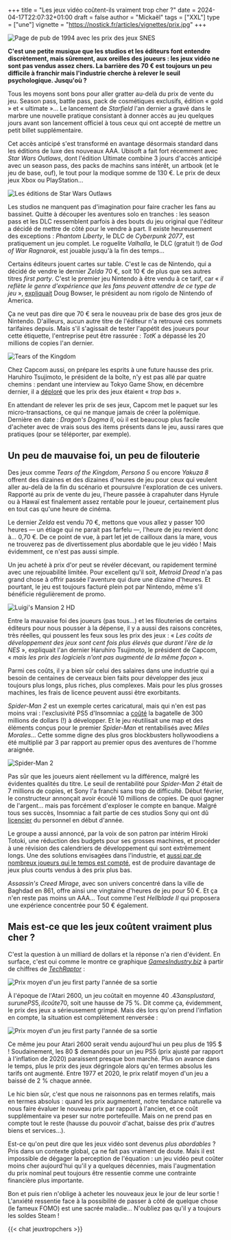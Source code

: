 +++
title = "Les jeux vidéo coûtent-ils vraiment trop cher ?"
date = 2024-04-17T22:07:32+01:00
draft = false
author = "Mickaël"
tags = ["XXL"]
type = ["une"]
vignette = "https://nostick.fr/articles/vignettes/prix.jpg"
+++ 

![Page de pub de 1994 avec les prix des jeux SNES](SNES-prix.jpg "Une page de pub vantant les derniers jeux SNES en 1994. Les prix, en dollars, douillaient déjà à l'époque ! r/ZildjianCymbals") 

**C'est une petite musique que les studios et les éditeurs font entendre discrètement, mais sûrement, aux oreilles des joueurs : les jeux vidéo ne sont pas vendus assez chers. La barrière des 70 € est toujours un peu difficile à franchir mais l'industrie cherche à relever le seuil psychologique. Jusqu'où ?**

Tous les moyens sont bons pour aller gratter au-delà du prix de vente du jeu. Season pass, battle pass, pack de cosmétiques exclusifs, édition « gold » et « ultimate »… Le lancement de *Starfield* l'an dernier a gravé dans le marbre une nouvelle pratique consistant à donner accès au jeu quelques jours avant son lancement officiel à tous ceux qui ont accepté de mettre un petit billet supplémentaire.

Cet accès anticipé s'est transformé en avantage désormais standard dans les éditions de luxe des nouveaux AAA. Ubisoft a fait fort récemment avec *Star Wars Outlaws*, dont l'édition Ultimate combine 3 jours d'accès anticipé avec un season pass, des packs de machins sans intérêt, un artbook (et le jeu de base, ouf), le tout pour la modique somme de 130 €. Le prix de deux jeux Xbox ou PlayStation…

![Les éditions de Star Wars Outlaws](StarWars.jpg "Les éditions de Star Wars Outlaws.") 

Les studios ne manquent pas d'imagination pour faire cracher les fans au bassinet. Quitte à découper les aventures solo en tranches : les season pass et les DLC ressemblent parfois à des bouts du jeu original que l'éditeur a décidé de mettre de côté pour le vendre à part. Il existe heureusement des exceptions : *Phantom Liberty*, le DLC de *Cyberpunk 2077*, est pratiquement un jeu complet. Le roguelite *Valhalla*, le DLC (gratuit !) de *God of War Ragnarok*, est jouable jusqu'à la fin des temps…

Certains éditeurs jouent cartes sur table. C'est le cas de Nintendo, qui a décidé de vendre le dernier *Zelda* 70 €, soit 10 € de plus que ses autres titres *first party*. C'est le premier jeu Nintendo à être vendu à ce tarif, car « *il reflète le genre d'expérience que les fans peuvent attendre de ce type de jeu* », [expliquait](https://apnews.com/article/nintendo-bowser-mario-donkey-kong-universal-interview-8aeaa03f3ad4a3032c08c77945a3e787) Doug Bowser, le président au nom rigolo de Nintendo of America.

Ça ne veut pas dire que 70 € sera le nouveau prix de base des gros jeux de Nintendo. D'ailleurs, aucun autre titre de l'éditeur n'a retrouvé ces sommets tarifaires depuis. Mais s'il s'agissait de tester l'appétit des joueurs pour cette étiquette, l'entreprise peut être rassurée : *TotK* a dépassé les 20 millions de copies l'an dernier.

![Tears of the Kingdom](TotK.jpg "À la recherche du prix perdu.") 

Chez Capcom aussi, on prépare les esprits à une future hausse des prix. Haruhiro Tsujimoto, le président de la boîte, n'y est pas allé par quatre chemins : pendant une interview au Tokyo Game Show, en décembre dernier, il a [déploré](https://www.nikkei.com/article/DGXZQOUF1434D0U3A910C2000000/) que les prix des jeux étaient « *trop bas* ».

En attendant de relever les prix de ses jeux, Capcom met le paquet sur les micro-transactions, ce qui ne manque jamais de créer la polémique. Dernière en date : *Dragon's Dogma II*, où il est beaucoup plus facile d'acheter avec de vrais sous des items présents dans le jeu, aussi rares que pratiques (pour se téléporter, par exemple).

## Un peu de mauvaise foi, un peu de filouterie

Des jeux comme *Tears of the Kingdom*, *Persona 5* ou encore *Yakuza 8* offrent des dizaines et des dizaines d'heures de jeu pour ceux qui veulent aller au-delà de la fin du scénario et poursuivre l'exploration de ces univers. Rapporté au prix de vente du jeu, l'heure passée à crapahuter dans Hyrule ou à Hawaï est finalement assez rentable pour le joueur, certainement plus en tout cas qu'une heure de cinéma.

Le dernier *Zelda* est vendu 70 €, mettons que vous allez y passer 100 heures — un étiage qui ne parait pas farfelu —, l'heure de jeu revient donc à… 0,70 €. De ce point de vue, à part let jet de cailloux dans la mare, vous ne trouverez pas de divertissement plus abordable que le jeu vidéo ! Mais évidemment, ce n'est pas aussi simple.

Un jeu acheté à prix d'or peut se révéler décevant, ou rapidement terminé avec une rejouabilité limitée. Pour excellent qu'il soit, *Metroid Dread* n'a pas grand chose à offrir passée l'aventure qui dure une dizaine d'heures. Et pourtant, le jeu est toujours facturé plein pot par Nintendo, même s'il bénéficie régulièrement de promo. 

![Luigi's Mansion 2 HD](LuigisMansion2HD.jpg "60 balles le remake d'un jeu de 2013 ?") 

Entre la mauvaise foi des joueurs (pas tous…) et les filouteries de certains éditeurs pour nous pousser à la dépense, il y a aussi des raisons concrètes, très réelles, qui poussent les feux sous les prix des jeux : « *Les coûts de développement des jeux sont cent fois plus élevés que durant l'ère de la NES* », expliquait l'an dernier Haruhiro Tsujimoto, le président de Capcom, « *mais les prix des logiciels n'ont pas augmenté de la même façon* ». 

Parmi ces coûts, il y a bien sûr celui des salaires dans une industrie qui a besoin de centaines de cerveaux bien faits pour développer des jeux toujours plus longs, plus riches, plus complexes. Mais pour les plus grosses machines, les frais de licence peuvent aussi être exorbitants.

*Spider-Man 2* est un exemple certes caricatural, mais qui n'en est pas moins vrai : l'exclusivité PS5 d'Insomniac a [coûté](https://kotaku.com/what-hacked-files-tell-us-about-the-studio-behind-spide-1851115233) la bagatelle de 300 millions de dollars (!) à développer. Et le jeu réutilisait une map et des éléments conçus pour le premier *Spider-Man* et rentabilisés avec *Miles Morales*… Cette somme digne des plus gros blockbusters hollywoodiens a été multiplié par 3 par rapport au premier opus des aventures de l'homme araignée. 

![Spider-Man 2](Spidey2.jpg "Spider-Man 2 a coûté trois fois plus cher à développer que le premier Spider-Man et pourtant on n'a que deux Spider-Men dans le jeu.") 

Pas sûr que les joueurs aient réellement vu la différence, malgré les évidentes qualités du titre. Le seuil de rentabilité pour *Spider-Man 2* était de 7 millions de copies, et Sony l'a franchi sans trop de difficulté. Début février, le constructeur annonçait avoir écoulé 10 millions de copies. De quoi gagner de l'argent… mais pas forcément d'exploser le compte en banque. Malgré tous ses succès, Insomniac a fait partie de ces studios Sony qui ont dû [licencier](https://gamerant.com/insomniac-games-statement-layoffs/) du personnel en début d'année.

Le groupe a aussi annoncé, par la voix de son patron par intérim Hiroki Totoki, une réduction des budgets pour ses grosses machines, et procéder à une révision des calendriers de développement qui sont extrêmement longs. Une des solutions envisagées dans l'industrie, et [aussi par de nombreux joueurs qui le temps est compté](https://nostick.fr/articles/2024/avril/0404-les-jeux-trop-longs-sont-trop-longs/), est de produire davantage de jeux plus courts vendus à des prix plus bas. 

*Assassin's Creed Mirage*, avec son univers concentré dans la ville de Baghdad en 861, offre ainsi une vingtaine d'heures de jeu pour 50 €. Et ça n'en reste pas moins un AAA… Tout comme l'est *Hellblade II* qui proposera une expérience concentrée pour 50 € également. 

## Mais est-ce que les jeux coûtent vraiment plus cher ?

C'est la question à un milliard de dollars et la réponse n'a rien d'évident. En surface, c'est oui comme le montre ce graphique *[GamesIndustry.biz](https://www.gamesindustry.biz/are-video-games-really-more-expensive)* à partir de chiffres de *[TechRaptor](https://techraptor.net/gaming/features/cost-of-gaming-since-1970s)*  :

![Prix moyen d'un jeu first party l'année de sa sortie](graph1.jpg "Prix moyen d'un jeu first party l'année de sa sortie.") 

À l'époque de l'Atari 2600, un jeu coûtait en moyenne 40 $. 43 ans plus tard, sur une PS5, il coûte 70 $, soit une hausse de 75 %. Dit comme ça, évidemment, le prix des jeux a sérieusement grimpé. Mais dès lors qu'on prend l'inflation en compte, la situation est complètement renversée :

![Prix moyen d'un jeu first party l'année de sa sortie](graph2.jpg "Prix moyen d'un jeu first party l'année de sa sortie, ajusté au dollar de 2022.") 

Ce même jeu pour Atari 2600 serait vendu aujourd'hui un peu plus de 195 $ ! Soudainement, les 80 $ demandés pour un jeu PS5 (prix ajusté par rapport à l'inflation de 2020) paraissent presque bon marché. Plus on avance dans le temps, plus le prix des jeux dégringole alors qu'en termes absolus les tarifs ont augmenté. Entre 1977 et 2020, le prix relatif moyen d'un jeu a baissé de 2 % chaque année.

Le hic bien sûr, c'est que nous ne raisonnons pas en termes relatifs, mais en termes absolus : quand les prix augmentent, notre tendance naturelle va nous faire évaluer le nouveau prix par rapport à l'ancien, et ce coût supplémentaire va peser sur notre portefeuille. Mais on ne prend pas en compte tout le reste (hausse du pouvoir d'achat, baisse des prix d'autres biens et services…).

Est-ce qu'on peut dire que les jeux vidéo sont devenus *plus abordables* ? Pris dans un contexte global, ça ne fait pas vraiment de doute. Mais il est impossible de dégager la perception de l'équation : un jeu vidéo peut coûter moins cher aujourd'hui qu'il y a quelques décennies, mais l'augmentation du prix nominal peut toujours être ressentie comme une contrainte financière plus importante.

Bon et puis rien n'oblige à acheter les nouveaux jeux le jour de leur sortie ! L'anxiété ressentie face à la possibilité de passer à côté de quelque chose (le fameux FOMO) est une sacrée maladie… N'oubliez pas qu'il y a toujours les soldes Steam !

{{< chat jeuxtropchers >}}
